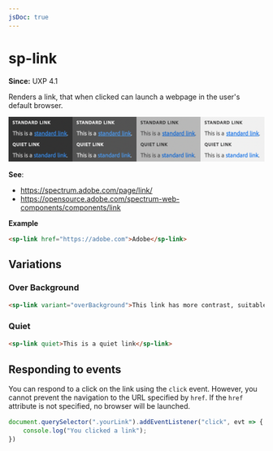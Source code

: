 ```yaml
---
jsDoc: true
---
```

# sp-link

**Since:** UXP 4.1

Renders a link, that when clicked can launch a webpage in the user's default browser.

![Links](../assets/sp-link.png)

**See**:
- https://spectrum.adobe.com/page/link/
- https://opensource.adobe.com/spectrum-web-components/components/link

**Example**

```html
<sp-link href="https://adobe.com">Adobe</sp-link>
```

## Variations

### Over Background

```html
<sp-link variant="overBackground">This link has more contrast, suitable for rendering over a colored background.</sp-link>
```

### Quiet

```html
<sp-link quiet>This is a quiet link</sp-link>
```

## Responding to events

You can respond to a click on the link using the `click` event. However, you cannot prevent the navigation to the URL specified by `href`. If the `href` attribute is not specified, no browser will be launched.

```js
document.querySelector(".yourLink").addEventListener("click", evt => {
    console.log("You clicked a link");
})
```

